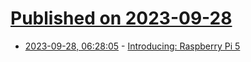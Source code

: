 # [Published on 2023-09-28](index.md)

* [2023-09-28, 06:28:05](https://lobste.rs/s/nf39oa/introducing_raspberry_pi_5) - [Introducing: Raspberry Pi 5](https://www.raspberrypi.com/news/introducing-raspberry-pi-5/)
